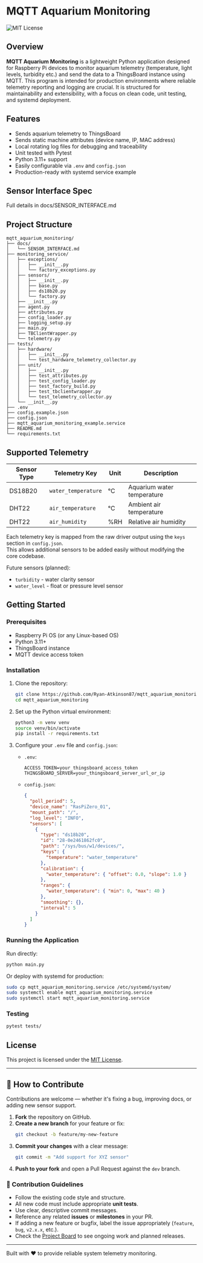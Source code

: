# MQTT Aquarium Monitoring

![MIT License](https://img.shields.io/badge/license-MIT-green)

## Overview

**MQTT Aquarium Monitoring** is a lightweight Python application designed for Raspberry Pi devices to monitor aquarium
telemetry (temperature, light levels, turbidity etc.) and send the data to a ThingsBoard instance using MQTT. This
program is intended for production environments where reliable telemetry reporting and logging are crucial. It is
structured for maintainability and extensibility, with a focus on clean code, unit testing, and systemd deployment.

## Features

- Sends aquarium telemetry to ThingsBoard
- Sends static machine attributes (device name, IP, MAC address)
- Local rotating log files for debugging and traceability
- Unit tested with Pytest
- Python 3.11+ support
- Easily configurable via `.env` and `config.json`
- Production-ready with systemd service example

## Sensor Interface Spec

Full details in docs/SENSOR_INTERFACE.md

## Project Structure

```
mqtt_aquarium_monitoring/
├── docs/
│   └── SENSOR_INTERFACE.md
├── monitoring_service/
│   ├── exceptions/
│   │   ├── __init__.py
│   │   └── factory_exceptions.py
│   ├── sensors/
│   │   ├── __init__.py
│   │   ├── base.py
│   │   ├── ds18b20.py
│   │   └── factory.py
│   ├── __init__.py
│   ├── agent.py
│   ├── attributes.py
│   ├── config_loader.py
│   ├── logging_setup.py
│   ├── main.py
│   ├── TBClientWrapper.py
│   └── telemetry.py
├── tests/
│   ├── hardware/
│   │   ├── __init__.py
│   │   └── test_hardware_telemetry_collector.py
│   ├── unit/
│   │   ├── __init__.py
│   │   ├── test_attributes.py
│   │   ├── test_config_loader.py
│   │   ├── test_factory_build.py
│   │   ├── test_tbclientwrapper.py
│   │   └── test_telemetry_collector.py
│   └── __init__.py
├── .env
├── config.example.json
├── config.json
├── mqtt_aquarium_monitoring_example.service
├── README.md
└── requirements.txt
```

## Supported Telemetry

| Sensor Type | Telemetry Key       | Unit | Description                |
|-------------|---------------------|------|----------------------------|
| DS18B20     | `water_temperature` | °C   | Aquarium water temperature |
| DHT22       | `air_temperature`   | °C   | Ambient air temperature    |
| DHT22       | `air_humidity`      | %RH  | Relative air humidity      |

Each telemetry key is mapped from the raw driver output using the `keys` section in `config.json`.  
This allows additional sensors to be added easily without modifying the core codebase.

Future sensors (planned):
- `turbidity` - water clarity sensor  
- `water_level` - float or pressure level sensor  


## Getting Started

### Prerequisites

- Raspberry Pi OS (or any Linux-based OS)
- Python 3.11+
- ThingsBoard instance
- MQTT device access token

### Installation

1. Clone the repository:

   ```bash
   git clone https://github.com/Ryan-Atkinson87/mqtt_aquarium_monitoring.git mqtt_aquarium_monitoring
   cd mqtt_aquarium_monitoring
   ```
2. Set up the Python virtual environment:

   ```bash
   python3 -m venv venv
   source venv/bin/activate
   pip install -r requirements.txt
   ```

3. Configure your `.env` file and `config.json`:

   - `.env`:
     ```
     ACCESS_TOKEN=your_thingsboard_access_token
     THINGSBOARD_SERVER=your_thingsboard_server_url_or_ip
     ```
   - `config.json`:
     ```json
     {
       "poll_period": 5,
       "device_name": "RasPiZero_01",
       "mount_path": "/",
       "log_level": "INFO",
       "sensors": [
         {
           "type": "ds18b20",
           "id": "28-0e2461862fc0",
           "path": "/sys/bus/w1/devices/",
           "keys": {
             "temperature": "water_temperature"
           },
           "calibration": {
             "water_temperature": { "offset": 0.0, "slope": 1.0 }
           },
           "ranges": {
             "water_temperature": { "min": 0, "max": 40 }
           },
           "smoothing": {},
           "interval": 5
         }
       ]
     }
     ```

### Running the Application

Run directly:

```bash
python main.py
```

Or deploy with systemd for production:

```bash
sudo cp mqtt_aquarium_monitoring.service /etc/systemd/system/
sudo systemctl enable mqtt_aquarium_monitoring.service
sudo systemctl start mqtt_aquarium_monitoring.service
```

### Testing

```bash
pytest tests/
```

## License

This project is licensed under the [MIT License](LICENSE).

---

## 🤝 How to Contribute

Contributions are welcome — whether it's fixing a bug, improving docs, or adding new sensor support.

1. **Fork** the repository on GitHub.
2. **Create a new branch** for your feature or fix:
   ```bash
   git checkout -b feature/my-new-feature
   ```
3. **Commit your changes** with a clear message:
   ```bash
   git commit -m "Add support for XYZ sensor"
   ```
4. **Push to your fork** and open a Pull Request against the `dev` branch.

### 🧭 Contribution Guidelines
- Follow the existing code style and structure.
- All new code must include appropriate **unit tests**.
- Use clear, descriptive commit messages.
- Reference any related **issues** or **milestones** in your PR.
- If adding a new feature or bugfix, label the issue appropriately (`feature`, `bug`, `v2.x.x`, etc.).
- Check the [Project Board](https://github.com/Ryan-Atkinson87/mqtt_aquarium_monitoring/projects) to see ongoing work and planned releases.

---

Built with ❤️ to provide reliable system telemetry monitoring.
